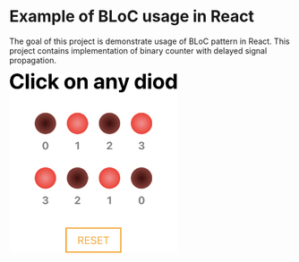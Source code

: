 # Example of BLoC usage in React

The goal of this project is demonstrate usage of BLoC pattern in React. This project contains implementation of binary counter with delayed signal propagation.

![./readme/gui.png](./readme/gui.png)